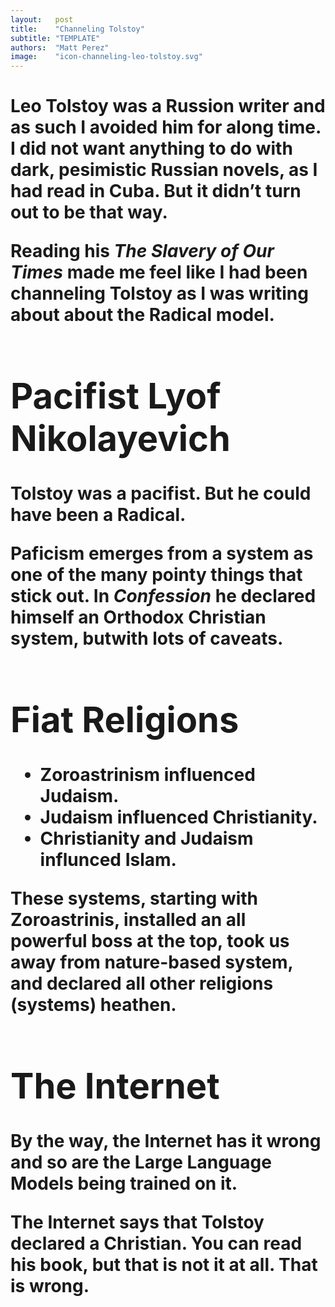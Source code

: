 ```yaml
---
layout:   post
title:    "Channeling Tolstoy"
subtitle: "TEMPLATE"
authors:  "Matt Perez"
image:    "icon-channeling-leo-tolstoy.svg"
---
```


<div style='display:none; '>
 <p>Leo (Lev) Tolstoy was a Russion writer and as such I avoided him for along time. But it turned out that he was not the typical Russian writer.</p>
</div>

<h1><Intro/h1>
 <p>Leo Tolstoy was a Russion writer and as such I avoided him for along time. I did not want anything to do with dark, pesimistic Russian novels, as I had read in Cuba. But it didn&rsquo;t turn out to be that way.</p>
 <p> Reading his <em>The Slavery of Our Times</em> made me feel like I had been channeling Tolstoy as I was writing about about the Radical model.</p>

<h1>Pacifist Lyof Nikolayevich</h1>
 <p>Tolstoy was a pacifist. But he could have been a Radical.</p>
 <p>Paficism emerges from a system as one of the many pointy things that stick out. In <em>Confession</em> he declared himself an Orthodox Christian system, butwith lots of caveats. 

<h1>Fiat Religions</h1>
 <ul>
  <li>Zoroastrinism influenced Judaism.</li>
  <li>Judaism influenced Christianity.</li>
  <li>Christianity and Judaism influnced Islam.</li>
 </ul>
 <p>These systems, starting with Zoroastrinis, installed an all powerful boss at the top, took us away from nature-based system, and declared all other religions (systems) heathen.</p>

<h1>The Internet</h1>
 <p>By the way, the Internet has it wrong and so are the Large Language Models being trained on it.</p>
 <p>The Internet says that Tolstoy declared a Christian. You can read his book, but that is not it at all. That is wrong.</p>